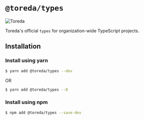 
# `@toreda/types`

![Toreda](https://content.toreda.com/logo/toreda-logo.png)

Toreda's official `types` for organization-wide TypeScript projects.

## Installation

### Install using yarn

```bash
$ yarn add @toreda/types --dev
```

OR 

```bash
$ yarn add @toreda/types --D
```

### Install using npm
```bash
$ npm add @toreda/types --save-dev
```
